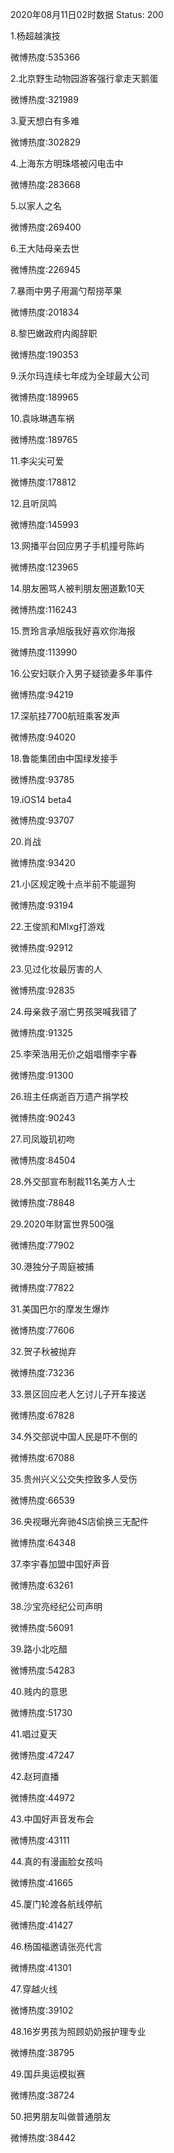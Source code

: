 2020年08月11日02时数据
Status: 200

1.杨超越演技

微博热度:535366

2.北京野生动物园游客强行拿走天鹅蛋

微博热度:321989

3.夏天想白有多难

微博热度:302829

4.上海东方明珠塔被闪电击中

微博热度:283668

5.以家人之名

微博热度:269400

6.王大陆母亲去世

微博热度:226945

7.暴雨中男子用漏勺帮捞苹果

微博热度:201834

8.黎巴嫩政府内阁辞职

微博热度:190353

9.沃尔玛连续七年成为全球最大公司

微博热度:189965

10.袁咏琳遇车祸

微博热度:189765

11.李尖尖可爱

微博热度:178812

12.且听凤鸣

微博热度:145993

13.网播平台回应男子手机撞号陈屿

微博热度:123965

14.朋友圈骂人被判朋友圈道歉10天

微博热度:116243

15.贾玲言承旭版我好喜欢你海报

微博热度:113990

16.公安妇联介入男子疑锁妻多年事件

微博热度:94219

17.深航挂7700航班乘客发声

微博热度:94020

18.鲁能集团由中国绿发接手

微博热度:93785

19.iOS14 beta4

微博热度:93707

20.肖战

微博热度:93420

21.小区规定晚十点半前不能遛狗

微博热度:93194

22.王俊凯和Mlxg打游戏

微博热度:92912

23.见过化妆最厉害的人

微博热度:92835

24.母亲救子溺亡男孩哭喊我错了

微博热度:91325

25.李荣浩用无价之姐唱懵李宇春

微博热度:91300

26.班主任病逝百万遗产捐学校

微博热度:90243

27.司凤璇玑初吻

微博热度:84504

28.外交部宣布制裁11名美方人士

微博热度:78848

29.2020年财富世界500强

微博热度:77902

30.港独分子周庭被捕

微博热度:77822

31.美国巴尔的摩发生爆炸

微博热度:77606

32.贺子秋被抛弃

微博热度:73236

33.景区回应老人乞讨儿子开车接送

微博热度:67828

34.外交部说中国人民是吓不倒的

微博热度:67088

35.贵州兴义公交失控致多人受伤

微博热度:66539

36.央视曝光奔驰4S店偷换三无配件

微博热度:64348

37.李宇春加盟中国好声音

微博热度:63261

38.沙宝亮经纪公司声明

微博热度:56091

39.路小北吃醋

微博热度:54283

40.贱内的意思

微博热度:51730

41.唱过夏天

微博热度:47247

42.赵珂直播

微博热度:44972

43.中国好声音发布会

微博热度:43111

44.真的有漫画脸女孩吗

微博热度:41665

45.厦门轮渡各航线停航

微博热度:41427

46.杨国福邀请张亮代言

微博热度:41301

47.穿越火线

微博热度:39102

48.16岁男孩为照顾奶奶报护理专业

微博热度:38795

49.国乒奥运模拟赛

微博热度:38724

50.把男朋友叫做普通朋友

微博热度:38442


